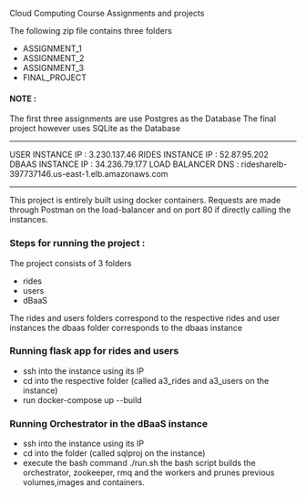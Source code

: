 
Cloud Computing Course Assignments and projects

The following zip file contains three folders
- ASSIGNMENT_1
- ASSIGNMENT_2
- ASSIGNMENT_3
- FINAL_PROJECT

#### NOTE : 
The first three assignments are use Postgres as the Database
The final project however uses SQLite as the Database

--------------------------------

USER INSTANCE IP : 3.230.137.46
RIDES INSTANCE IP : 52.87.95.202
DBAAS INSTANCE IP : 34.236.79.177
LOAD BALANCER DNS : ridesharelb-397737146.us-east-1.elb.amazonaws.com

--------------------------------

This project is entirely built using docker containers.
Requests are made through Postman on the load-balancer and on port 80 if directly calling the instances.

### Steps for running the project :

The project consists of 3 folders
- rides
- users
- dBaaS

The rides and users folders correspond to the respective rides and user instances
the dbaas folder corresponds to the dbaas instance

### Running flask app for rides and users
- ssh into the instance using its IP
- cd into the respective folder (called a3_rides and a3_users on the instance)
- run docker-compose up --build


### Running Orchestrator in the dBaaS instance
- ssh into the instance using its IP
- cd into the folder (called sqlproj on the instance)
- execute the bash command ./run.sh
 the bash script builds the orchestrator, zookeeper, rmq and the workers and prunes previous volumes,images and containers.

